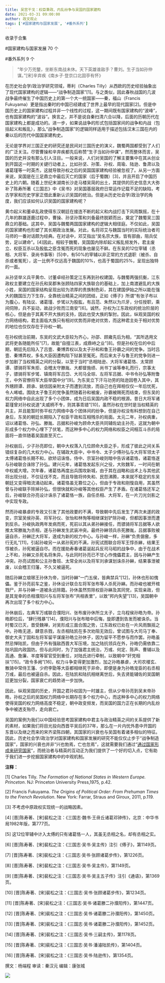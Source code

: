 ```yaml
---
title: 吴宫干戈：权臣秉政、内乱纷争与吴国的国家建构
date: 2021-03-31 09:00:00
author: 政文观止
tags: ['#国家建构与国家发展', '#番外系列']
---
```



收录于合集

#国家建构与国家发展 70 个

#番外系列 9 个

> “年少万兜鍪，坐断东南战未休。天下英雄谁敌手？曹刘。生子当如孙仲谋。”[宋]辛弃疾《南乡子·登京口北固亭有怀》

  

在历史社会学/政治学研究领域，蒂利（Charles
Tilly）从西欧的历史经验抽象出了现代国家建构的逻辑——“战争制造国家”[1]。与之类似，因此春秋战国的几波战争最终催生了中国历史上的第一个大一统国家——秦，福山（Francis
Fukuyama）更是指出秦时的中国已经建成了世界上最早的现代国家[2]。但是中国历史上的国家建构过程并非一个线性的过程，这一期间既有国家建构的“波峰”，也有国家建构的“波谷”。换言之，并不是说自秦扫清六合以降，后面的历朝历代在国家建构上都是成功的。进一步，如果说战争的形式包括国家间的战争和内战（包括起义和叛乱），那么“战争制造国家”的逻辑同样适用于描述包括汉末三国在内的秦以后的历代中国国家建构史。

  

无论是学界对三国正史的研究还是民间对三国历史的演义，魏蜀两国都受到了人们的广泛关注。尽管曹操和辛弃疾都先后称赞“生子当如孙仲谋”，然而整体而言，吴国的历史并没有那么引人注目。一般来说，人们对吴国的了解主要集中在其从创业到开国这一时期的关键行动者上，比如孙坚、孙策、孙权、周瑜、陆逊、鲁肃以及诸葛瑾等一时英杰，这就导致孙权之后的吴国国家建构经验被忽视了。从另一方面来说，吴国是在三足鼎立中最后灭亡的国家（后于蜀魏）[3]，并且开启了中国历史上的六朝。随着上世纪末湖南长沙走马楼吴简的出土，其提供的历史信息大大弥补了陈寿所著《三国志》中《吴书》对吴国基层政府日常运作记载不足的缺陷，考古学家和历史学家正借此重新认识吴国的统治。但是从历史社会学/政治学的角度，我们应该如何认识吴国的国家建构呢？

  

黄巾起义和董卓乱政使得东汉朝廷在接连不断的起义和内战打击下风雨飘摇，在十几年的群雄逐鹿过程中，曹操、孙坚孙策和刘备最终脱颖而出，奠定了魏蜀吴三国鼎立的基础。这其中，吴国与魏蜀两国国家建构的逻辑大相径庭。不仅如此，吴国的国家建构也形塑了其长期政治发展。对此，名将邓艾与魏国当时的实际统治者司马师的一番对话颇为经典。在对话中，邓艾指出“吴名宗大族，皆有部曲，阻兵仗势，足以建命”。[4]因此，相较于魏蜀，吴国国内除却起义叛乱频发外，君主废立、权臣互杀以及股肱之臣含冤而死的现象也屡见不鲜。在东吴的12位宰辅（丞相、大将军、录尚书事等）[5]中，有50%的宰辅以非正常的方式退职（被杀、自杀或者冤死），这一比例不仅远高于魏国的10%，也高于蜀国的25%，呈现出独特的一面。

  

从孙坚举义兵平黄巾、讨董卓经孙策定江东再到孙权建国，与魏蜀两强抗衡，江东政权主要建立在孙氏和吴郡朱张顾陆四家大族联合的基础上，加上南渡避乱的大族小姓，吴国的国家结构呈现出较为浓厚的贵族制色彩，其在建国伊始之所以能在强大的魏国压力下生存，全靠统治精英之间的团结，正如《傅子》所谓“有张子布以为腹心，有陆议、诸葛瑾、步骘以为股肱，有吕范、朱然以为爪牙，分任授职，乘间伺隙，兵不妄动，故战少败而江南安”[6]。诚然，孙权为江东政权的统治阶层的核心，但是由于其离不开大族的支持，因此也受大族的掣肘。因此，纵观吴国的权力网络结构，君主面临大族只有相对优势而非绝对优势，而这种君主处于相对优势的地位也仅仅存在于孙权一朝。

  

在孙权统治前期，东吴的文武大臣较为齐心，孙邵、顾雍先后为相，“其所选用文武将吏各随能所任”[7]，故能“自擅江表，成鼎峙之业”[8]。但是孙权在位的中后期，朝廷先后陷入了吕壹、秦博弄权以及太子孙和和鲁王孙霸之间的党争。当时吕壹、秦博弄权，多名大臣因遭构陷下狱甚至冤死。而后来太子与鲁王的党争则进一步加剧了当权精英之间的分裂，以至于当时“丞相陆逊、大将军诸葛恪、太常顾谭、骠骑将军朱拒、会稽太守滕胤、大都督施绩、尚书丁谧等奉礼而行，宗事太子，骠骑将军步骘、镇南将军吕岱、大司马全琮、左将军吕据、中书令孙弘等附鲁王，中外官僚将军大臣举国中分”[9]。为东吴立下汗马功劳的陆逊因卷入其中，其外甥顾谭、顾承、姚信因亲附太子而遭到流放，而自己也在拜相仅仅一年后忧死，令人唏嘘。围绕太子鲁王的党争虽然随着孙和被废，孙霸被赐死而结束，但东吴的权力网络中自此出现了多个小团体，成为日后吴国内政不稳的根源。昔日大将军诸葛瑾曾对孙权说道“夫威柄不专，则其事乖错”[10]，虽然孙权在世时是当权精英的共主，并且能暂时弥平权力网络中各个团体间的纷争，但是孙权没有料想到在自己身后，东吴的朝廷长期陷入了权臣干政和互相残杀的局面。太元二年，孙权病重，诏以诸葛恪、孙弘、滕胤、吕据和孙峻为顾命大臣共同辅佐幼主孙亮，这就为朝中形成多个权力中心埋下了伏笔，而这种多中心的权力网络和权臣之间相互斗杀的局面将一直伴随着吴国直至灭亡。

  

孙权崩后，少子孙亮即位，朝中大权落入几位顾命大臣之手，形成了彼此之间关系错综复杂的几大权力中心。在辅政大臣中，中书令、太子少傅孙弘与大将军领太子太傅诸葛恪长期不和，欲矫诏诛恪，侍中、宗室孙峻则暗中告诉诸葛恪，诸葛恪遂与孙峻联合诛除了孙弘。建兴元年，诸葛恪发起东兴之役，大败魏军，一时间在朝中权威大增。次年春，诸葛恪再度出兵围攻新城，由于其在战略和战术上与其他武将出现分歧，不仅征伐不克，而且导致将帅失和、民怨沸腾，本来就不稳定的东吴朝廷又变得暗流涌动起来。诸葛恪虽无篡位之心，但由于专政和刚愎自用，其虽然曾与孙峻联手除掉孙弘，但很快就和孙峻等其他权臣产生了矛盾。在诸葛恪还军之后，孙峻联合孙亮设计诛杀了诸葛恪一族，自任丞相、大将军，在一片刀光剑影之中实现专政。

  

然而孙峻暴虐的专政又引发了其他政要的不满，导致朝中先后发生了两次未遂的政变，宗室吴侯孙英、将军孙仪、张怡和林恂等相继谋划铲除孙峻，但都因事泄而遭到反杀。孙峻执政两年发病而死，死前以其从弟孙綝接任，而骠骑将军吕据等人欲推太常滕胤为丞相，遂与孙綝发生武装冲突。最终孙綝领兵杀死滕胤，吕据事败被逼自杀，孙綝迁大将军，遂成为新的权力中心。与孙峻一样，孙綝“负贵倨傲，多行无礼”[11]，引起孙峻另一从弟孙宪的不满，孙宪试图联合将军王惇杀綝，结果王惇被杀，孙宪被逼自尽。而在援助寿春诸葛诞起兵反司马昭的战争中，由于在战术上不和，孙綝又杀死名将朱异。与此同时孙亮已不甘心作傀儡君主，因与孙綝产生冲突。孙亮试图和公主孙鲁班、太常全尚以及将军刘承谋划诛杀孙綝，结果事泄被废，以会稽王归藩，不久又被逼死。

  

随后孙綝立琅琊王孙休为帝，当时孙綝“一门五侯，皆典禁兵”[12]，孙休也形如傀儡。鉴于孙亮前车之鉴，孙休设计联合左将军张布等人杀死孙綝。而孙峻也被开棺戮尸，并与孙綝一道被永远除籍。孙休虽然剪除权臣孙綝及其同党，实现亲政，但是其宠幸的丞相濮阳兴与左将军张布“共相表里”，以致“邦内失望”[13]，吴国朝中再次出现了多个权力中心。

  

孙休崩后，左典军万彧联合濮阳兴、张布废孙休所立太子，立乌程侯孙皓为帝。孙皓即位后，“肆行残暴”[14]，濮阳兴与张布暗中后悔，旋即遭到告发而被诛杀。当时蜀汉已灭，晋受魏禅，对吴形成三面合围之势，江东政权已处在一片风雨飘摇之中。孙皓无道，肆意杀戮，左丞相陆凯在多次劝阻无效后，曾试图与大司马丁奉、御史大夫丁固和左将军留平谋废孙皓立孙休子，因为留平不愿参与而作罢。孙皓虽然忌惮陆凯，但由于外有强敌西晋大军压境，加之陆抗领兵在外，孙皓仍需依靠二陆巩固内政国防。但与此同时，为了加强君主统治，万彧、何定、陈声、曹辅以及高通、詹廉、羊度等宦官受到重任，对陆氏进行牵制，以致朝中“奸党相扶”[15]，“政令多阙”[16]，权力斗争变得更加激烈，加之孙皓暴虐，大司农楼玄、散骑中常侍王藩、少府李勖等大臣都相继死于非命，即便是身为孙皓宠臣的右丞相万彧，最后也被逼自杀。因此，在陆凯和陆抗相继离世后，失去贤能辅佐的吴国朝廷更加分裂，国家衰亡的趋势进一步加快。

  

因此，纵观吴国的历史，开国之君孙权固为一时雄主，但从少帝孙亮到吴末帝孙皓，孙权之后的吴国权力网络中长期存在多个权力中心，而这种多中心的权力网络使得吴国的权力网络高度不稳定，朝中政变频发，而吴国的国力正在长期的内乱纷争中被透支殆尽，走向衰亡。

  

吴国的案例为我们以中国经验思考国家建构中君主与政治精英之间的关系提供了新的素材，如果我们将目光投向西晋平吴后的37年，那么在一片内忧外患中开国的东晋以及继之而来的宋齐梁陈四朝，其国家的兴衰也与吴国有着诸多相似的特征。因此，历史社会学/政治学对国家建构和国家发展的研究不能仅仅止步于“战争制造国家”，国家的兴衰也并非“兴也勃焉，亡也忽焉”，这就需要我们通过“[通过国家形成来研究国家](http://mp.weixin.qq.com/s?__biz=MzI5ODY0MTQ1OA==&mid=2247487030&idx=1&sn=04df2da6058cde899e69bfcccf66b79a&chksm=eca3ff6bdbd4767d2d9c126946befabbd8cf57bd768b4b2fb3cabbfd5447fd806eec50fff897&scene=21#wechat_redirect)”，而统治者与精英的互动正为我们提供了一个好的切入点，它有助于我们进一步挖掘国家建构中的中观机制。

  

 **注释：**

[1] Charles Tilly. _The Formation of National States in Western Europe.
Princeton_. NJ: Princeton University Press,1975, p.42.

[2] Francis Fukuyama. _The Origins of Political Order: From Prehuman Times to
the French Revolution_. New York: Farrar, Straus and Giroux, 2011, p.119.

[3] 不考虑中原政权实现统一的战略因素。

[4] [晋]陈寿著、[宋]裴松之注：《三国志·魏书·王毌丘诸葛邓钟传》，北京：中华书局1982年版，第777页。

[5] 这12位宰辅中计入太傅的只有诸葛恪一人，其虽无丞相之名，却有丞相之实。

[6] [晋]陈寿著、[宋]裴松之注：《三国志·吴书·吴主传》注引《傅子》，第1149页。

[7] [晋]陈寿著、[宋]裴松之注：《三国志·吴书·张顾诸葛步传》，第1226页。

[8] [晋]陈寿著、[宋]裴松之注：《三国志·吴书·吴主传》，第1149页。

[9] [晋]陈寿著、[宋]裴松之注：《三国志·吴书·吴主五子传》注引《通语》，第1369页。

[10] [晋]陈寿著、[宋]裴松之注：《三国志·吴书·张顾诸葛步传》，第1234页。

[11] [晋]陈寿著、[宋]裴松之注：《三国志·吴书·诸葛滕二孙濮阳传》，第1447页。

[12] [晋]陈寿著、[宋]裴松之注：《三国志·吴书·诸葛滕二孙濮阳传》，第1450页。

[13] [晋]陈寿著、[宋]裴松之注：《三国志·吴书·诸葛滕二孙濮阳传》，第1452页。

[14] [晋]陈寿著、[宋]裴松之注：《三国志·吴书·三嗣主传》，第1178页。

[15] [晋]陈寿著、[宋]裴松之注：《三国志·吴书·潘濬陆凯传》，第1404页。

[16] [晋]陈寿著、[宋]裴松之注：《三国志·吴书·陆逊传》，第1354页。

  

撰文：杨端程 审读：秦汉元 编辑：康张城

  

![](/images/144/2.jpeg)

  

